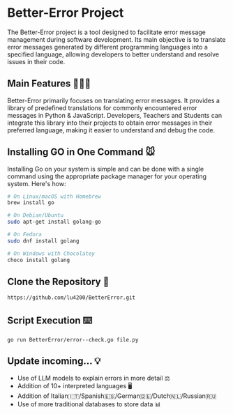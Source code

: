 # Better-Error Project 

The Better-Error project is a tool designed to facilitate error message management during software development. Its main objective is to translate error messages generated by different programming languages into a specified language, allowing developers to better understand and resolve issues in their code.

## Main Features 👨🏻‍💻

Better-Error primarily focuses on translating error messages. It provides a library of predefined translations for commonly encountered error messages in Python & JavaScript. Developers, Teachers and Students can integrate this library into their projects to obtain error messages in their preferred language, making it easier to understand and debug the code.

## Installing GO in One Command 🐭

Installing Go on your system is simple and can be done with a single command using the appropriate package manager for your operating system. Here's how:

```sh
# On Linux/macOS with Homebrew
brew install go
```

```sh
# On Debian/Ubuntu
sudo apt-get install golang-go
```

```sh
# On Fedora
sudo dnf install golang
```

```sh
# On Windows with Chocolatey
choco install golang
```

## Clone the Repository 📩
```sh
https://github.com/lu4200/BetterError.git
```

## Script Execution ⌨️
```terminal
go run BetterError/error--check.go file.py
```

## Update incoming... 💡
- Use of LLM models to explain errors in more detail ⚖
- Addition of 10+ interpreted languages 🖥️
- Addition of Italian🇮🇹/Spanish🇪🇸/German🇩🇪/Dutch🇳🇱/Russian🇷🇺
- Use of more traditional databases to store data 📊
